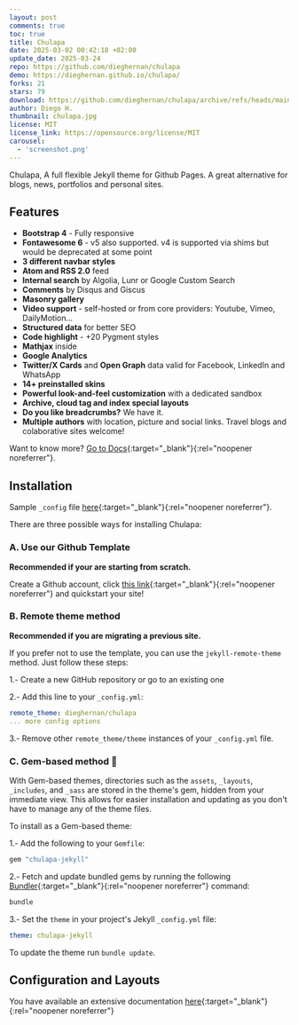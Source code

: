 ```yaml
---
layout: post
comments: true
toc: true
title: Chulapa
date: 2025-03-02 00:42:18 +02:00
update_date: 2025-03-24
repo: https://github.com/dieghernan/chulapa
demo: https://dieghernan.github.io/chulapa/
forks: 21
stars: 79
download: https://github.com/dieghernan/chulapa/archive/refs/heads/main.zip
author: Diego H.
thumbnail: chulapa.jpg
license: MIT
license_link: https://opensource.org/license/MIT
carousel:
  - 'screenshot.png'
---
```


Chulapa, A full flexible Jekyll theme for Github Pages. A great alternative for blogs, news, portfolios and personal sites.

## Features

- **Bootstrap 4** - Fully responsive
- **Fontawesome 6** - v5 also supported. v4 is supported via shims but would be deprecated at some point
- **3 different navbar styles**
- **Atom and RSS 2.0** feed
- **Internal search** by Algolia, Lunr or Google Custom Search
- **Comments** by Disqus and Giscus
- **Masonry gallery**
- **Video support** - self-hosted or from core providers: Youtube, Vimeo, DailyMotion...
- **Structured data** for better SEO
- **Code highlight** - +20 Pygment styles
- **Mathjax** inside
- **Google Analytics**
- **Twitter/X Cards** and **Open Graph** data valid for Facebook, LinkedIn and WhatsApp
- **14+ preinstalled skins**
- **Powerful look-and-feel customization** with a dedicated sandbox
- **Archive, cloud tag and index special layouts**
- **Do you like breadcrumbs?** We have it.
- **Multiple authors** with location, picture and social links. Travel blogs and colaborative sites welcome!

Want to know more? [Go to Docs](https://dieghernan.github.io/chulapa/docs/01-install){:target="_blank"}{:rel="noopener noreferrer"}.

## Installation

Sample `_config` file [here](https://github.com/dieghernan/chulapa/blob/master/_config.yml){:target="_blank"}{:rel="noopener noreferrer"}.

There are three possible ways for installing Chulapa:

### A. Use our Github Template

**Recommended if your are starting from scratch.**

Create a Github account, click [this link](https://github.com/dieghernan/chulapa-101/generate){:target="_blank"}{:rel="noopener noreferrer"} and quickstart your site!

### B. Remote theme method

**Recommended if you are migrating a previous site.**

If you prefer not to use the template, you can use the `jekyll-remote-theme` method. Just follow these steps:

1.- Create a new GitHub repository or go to an existing one

2.- Add this line to your `_config.yml`:

``` yaml
remote_theme: dieghernan/chulapa
... more config options
```

3.- Remove other `remote_theme/theme` instances of your `_config.yml` file.

### C. Gem-based method 💎

With Gem-based themes, directories such as the `assets`, `_layouts`, `_includes`, and `_sass` are stored in the theme's gem, hidden from your
immediate view. This allows for easier installation and updating as you don't have to manage any of the theme files.

To install as a Gem-based theme:

1.- Add the following to your `Gemfile`:

``` ruby
gem "chulapa-jekyll"
```

2.- Fetch and update bundled gems by running the following [Bundler](https://bundler.io/){:target="_blank"}{:rel="noopener noreferrer"} command:

``` bash
bundle
```

3.- Set the `theme` in your project's Jekyll `_config.yml` file:

``` yaml
theme: chulapa-jekyll
```

To update the theme run `bundle update`.

## Configuration and Layouts

You have available an extensive documentation [here](https://dieghernan.github.io/chulapa/docs/01-install){:target="_blank"}{:rel="noopener noreferrer"}
